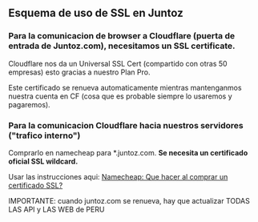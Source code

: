 ## Esquema de uso de SSL en Juntoz

### Para la comunicacion de browser a Cloudflare (puerta de entrada de Juntoz.com), necesitamos un SSL certificate.

Cloudflare nos da un Universal SSL Cert (compartido con otras 50 empresas) esto gracias a nuestro Plan Pro.

Este certificado se renueva automaticamente mientras mantenganmos nuestra cuenta en CF (cosa que es probable siempre lo usaremos y pagaremos).

### Para la comunicacion Cloudflare hacia nuestros servidores ("trafico interno")

Comprarlo en namecheap para *.juntoz.com. **Se necesita un certificado oficial SSL wildcard.**

Usar las instrucciones aqui: [Namecheap: Que hacer al comprar un certificado SSL?](/Home/Devops/Manejo-de-certificados-SSL/Namecheap:-Que-hacer-al-comprar-un-certificado-SSL?)

IMPORTANTE: cuando juntoz.com se renueva, hay que actualizar TODAS LAS API y LAS WEB de PERU